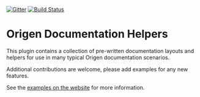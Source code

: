 [![Gitter](https://badges.gitter.im/Join%20Chat.svg)](https://gitter.im/Origen-SDK/users?utm_source=badge&utm_medium=badge&utm_campaign=pr-badge&utm_content=badge)
[![Build Status](https://travis-ci.org/Origen-SDK/origen_doc_helpers.svg)](https://travis-ci.org/Origen-SDK/origen_doc_helpers)

# Origen Documentation Helpers

This plugin contains a collection of pre-written documentation layouts and helpers for use in
many typical Origen documentation scenarios.

Additional contributions are welcome, please add examples for any new features.

See the [examples on the website](http://origen-sdk.org/doc_helpers/examples) for
more information.
